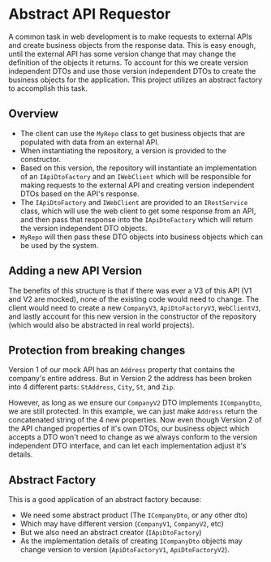 # Abstract API Requestor
A common task in web development is to make requests to external APIs and create business objects from the response data. This is easy enough, until the external API has some version change that may change the definition of the objects it returns. To account for this we create version independent DTOs and use those version independent DTOs to create the business objects for the application. This project utilizes an abstract factory to accomplish this task.

## Overview

* The client can use the `MyRepo` class to get business objects that are populated with data from an external API. 
* When instantiating the repository, a version is provided to the constructor. 
* Based on this version, the repository will instantiate an implementation of an `IApiDtoFactory` and an `IWebClient` which will be responsible for making requests to the external API and creating version independent DTOs based on the API's response.
* The `IApiDtoFactory` and `IWebClient` are provided to an `IRestService` class, which will use the web client to get some response from an API, and then pass that response into the `IApiDtoFactory` which will return the version independent DTO objects. 
* `MyRepo` will then pass these DTO objects into business objects which can be used by the system.

## Adding a new API Version

The benefits of this structure is that if there was ever a V3 of this API (V1 and V2 are mocked), none of the existing code would need to change.  The client would need to create a new `CompanyV3`, `ApiDtoFactoryV3`, `WebClientV3`, and lastly account for this new version in the constructor of the repository (which would also be abstracted in real world projects). 

## Protection from breaking changes

Version 1 of our mock API has an `Address` property that contains the company's entire address.  But in Version 2 the address has been broken into 4 different parts: `StAddress`, `City`, `St`, and `Zip`. 

However, as long as we ensure our `CompanyV2` DTO implements `ICompanyDto`, we are still protected. In this example, we can just make `Address` return the concatenated string of the 4 new properties. Now even though Version 2 of the API changed properties of it's own DTOs, our business object which accepts a DTO won't need to change as we always conform to the version independent DTO interface, and can let each implementation adjust it's details.

## Abstract Factory

This is a good application of an abstract factory because:
* We need some abstract product (The `ICompanyDto`, or any other dto)
* Which may have different version (`CompanyV1`, `CompanyV2`, etc)
* But we also need an abstract creator (`IApiDtoFactory`) 
* As the implementation details of creating `ICompanyDto` objects may change version to version (`ApiDtoFactoryV1`, `ApiDtoFactoryV2`).



